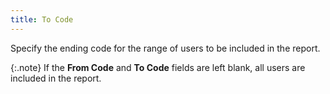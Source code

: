 ```yaml
---
title: To Code
---
```



Specify the ending code for the range of users to be included in the  report.


{:.note}
If  the **From Code** and **To 
 Code** fields are left blank, all users are included in the report.
